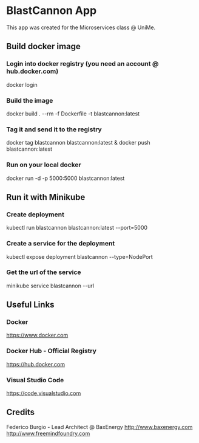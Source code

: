# BlastCannon App
This app was created for the Microservices class @ UniMe.

## Build docker image
### Login into docker registry (you need an account @ hub.docker.com)
docker login

### Build the image
docker build . --rm -f Dockerfile -t blastcannon:latest

### Tag it and send it to the registry
docker tag blastcannon blastcannon:latest & docker push blastcannon:latest

### Run on your local docker
docker run -d -p 5000:5000 blastcannon:latest

## Run it with Minikube
### Create deployment
kubectl run blastcannon blastcannon:latest --port=5000

### Create a service for the deployment
kubectl expose deployment blastcannon --type=NodePort

### Get the url of the service
minikube service blastcannon --url


## Useful Links
### Docker
https://www.docker.com

### Docker Hub - Official Registry
https://hub.docker.com

### Visual Studio Code
https://code.visualstudio.com

## Credits
Federico Burgio - Lead Architect @ BaxEnergy
http://www.baxenergy.com
http://www.freemindfoundry.com